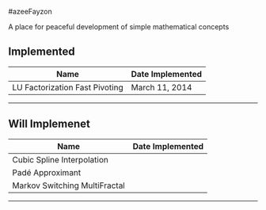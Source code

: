 #azeeFayzon

A place for peaceful development of simple mathematical concepts

Implemented
--------------
Name  | Date Implemented  |
---   | --------- |
LU Factorization Fast Pivoting | March 11, 2014 |
---------------------

Will Implemenet
--------------------
Name | Date Implemented
---| --------
Cubic Spline Interpolation |
Padé Approximant |
Markov Switching MultiFractal |
----------------------
